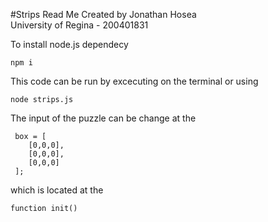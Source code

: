 #Strips Read Me
Created by Jonathan Hosea \
University of Regina - 200401831

To install node.js dependecy 

```$xslt
npm i
```

This code can be run by excecuting on the terminal or using 

```$xslt
node strips.js
```

The input of the puzzle can be change at the 

```$xslt
 box = [
    [0,0,0],
    [0,0,0],
    [0,0,0] 
 ];
```

which is located at the 

```$xslt
function init()
```